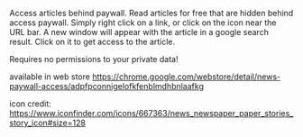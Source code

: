 Access articles behind paywall. Read articles for free that are hidden behind access paywall.
Simply right click on a link, or click on the icon near the URL bar. A new window will appear with the article in a google search result. Click on it to get access to the article.

Requires no permissions to your private data!

available in web store
https://chrome.google.com/webstore/detail/news-paywall-access/adpfpconnigelofkfenblmdhbnlaafkg

icon credit:
https://www.iconfinder.com/icons/667363/news_newspaper_paper_stories_story_icon#size=128
